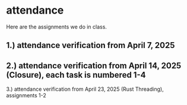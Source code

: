 # attendance

Here are the assignments we do in class. 

1.) attendance verification from April 7, 2025
-
2.) attendance verification from April 14, 2025 (Closure), each task is numbered 1-4
-
3.) attendance verification from April 23, 2025 (Rust Threading), assignments 1-2
